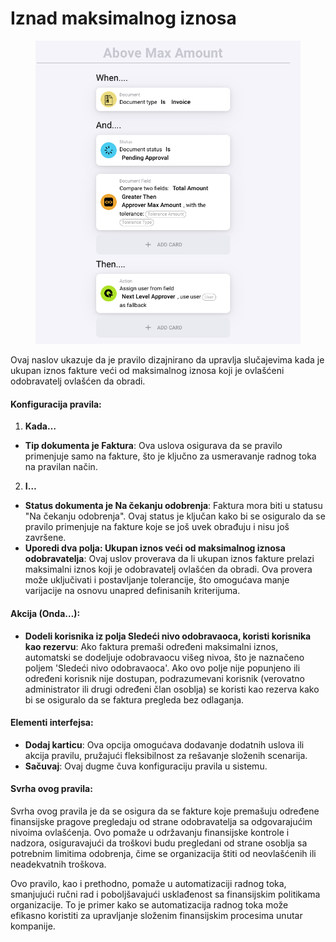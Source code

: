 # Iznad maksimalnog iznosa

<figure><img src="../../../.gitbook/assets/Bildschirmfoto 2024-05-03 um 14.51.42.png" alt=""><figcaption></figcaption></figure>

Ovaj naslov ukazuje da je pravilo dizajnirano da upravlja slučajevima kada je ukupan iznos fakture veći od maksimalnog iznosa koji je ovlašćeni odobravatelj ovlašćen da obradi.

#### Konfiguracija pravila:

1. **Kada…**
* **Tip dokumenta je Faktura**: Ova uslova osigurava da se pravilo primenjuje samo na fakture, što je ključno za usmeravanje radnog toka na pravilan način.
2. **I…**
* **Status dokumenta je Na čekanju odobrenja**: Faktura mora biti u statusu "Na čekanju odobrenja". Ovaj status je ključan kako bi se osiguralo da se pravilo primenjuje na fakture koje se još uvek obrađuju i nisu još završene.
* **Uporedi dva polja: Ukupan iznos veći od maksimalnog iznosa odobravatelja**: Ovaj uslov proverava da li ukupan iznos fakture prelazi maksimalni iznos koji je odobravatelj ovlašćen da obradi. Ova provera može uključivati i postavljanje tolerancije, što omogućava manje varijacije na osnovu unapred definisanih kriterijuma.

#### Akcija (Onda…):

* **Dodeli korisnika iz polja Sledeći nivo odobravaoca, koristi korisnika kao rezervu**: Ako faktura premaši određeni maksimalni iznos, automatski se dodeljuje odobravaocu višeg nivoa, što je naznačeno poljem 'Sledeći nivo odobravaoca'. Ako ovo polje nije popunjeno ili određeni korisnik nije dostupan, podrazumevani korisnik (verovatno administrator ili drugi određeni član osoblja) se koristi kao rezerva kako bi se osiguralo da se faktura pregleda bez odlaganja.

#### Elementi interfejsa:

* **Dodaj karticu**: Ova opcija omogućava dodavanje dodatnih uslova ili akcija pravilu, pružajući fleksibilnost za rešavanje složenih scenarija.
* **Sačuvaj**: Ovaj dugme čuva konfiguraciju pravila u sistemu.

#### Svrha ovog pravila:

Svrha ovog pravila je da se osigura da se fakture koje premašuju određene finansijske pragove pregledaju od strane odobravatelja sa odgovarajućim nivoima ovlašćenja. Ovo pomaže u održavanju finansijske kontrole i nadzora, osiguravajući da troškovi budu pregledani od strane osoblja sa potrebnim limitima odobrenja, čime se organizacija štiti od neovlašćenih ili neadekvatnih troškova.

Ovo pravilo, kao i prethodno, pomaže u automatizaciji radnog toka, smanjujući ručni rad i poboljšavajući usklađenost sa finansijskim politikama organizacije. To je primer kako se automatizacija radnog toka može efikasno koristiti za upravljanje složenim finansijskim procesima unutar kompanije.
